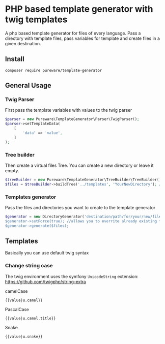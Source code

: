 # PHP based template generator with twig templates
A php based template generator for files of every language. Pass a directory with template files, pass variables for template and create files in a given destination.

## Install
```
composer require pureware/template-generator
```

## General Usage

### Twig Parser
First pass the template variables with values to the twig parser
```php
$parser = new Pureware\TemplateGenerator\Parser\TwigParser();
$parser->setTemplateData(
    [
        'data' => 'value',
    ]
);
```

### Tree builder
Then create a virtual files Tree. You can create a new directory or leave it empty.
```php 
$treeBuilder = new Pureware\TemplateGenerator\TreeBuilder\TreeBuilder();
$files = $treeBuilder->buildTree('../templates', 'YourNewDirectory'); // your templates
```

### Templates generator
Pass the files and directories you want to create to the template generator
``` php
$generator = new DirectoryGenerator('destination/path/for/your/new/files/YourNewDirectory, $parser);
$generator->setForce(true); //allows you to overrite already existing files
$generator->generate($files);
```


## Templates
Basically you can use default twig syntax

### Change string case
The twig environment uses the symfony `UnicodeString` extension: https://github.com/twigphp/string-extra

camelCase
```twig
{{value|u.camel}}
```

PascalCase
```twig
{{value|u.camel.title}}
```

Snake
```twig
{{value|u.snake}}
```
